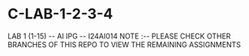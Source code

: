 # C-LAB-1-2-3-4
LAB 1 (1-15) -- AI IPG -- I24AI014
NOTE :-- PLEASE CHECK OTHER BRANCHES OF THIS REPO TO VIEW THE REMAINING ASSIGNMENTS
